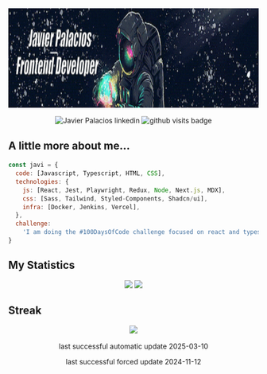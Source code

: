 ##

<p align="center">
<img height="200" width=1000 src="https://github.com/helkyar/helkyar/blob/main/images/steamuserimages-akamaihd-ezgif.com-crop.gif" alt="Javier Palacios, Frontend Developer"/>
</p>

<p align="center">
<img src="https://img.shields.io/badge/-javierpalacios-blue?style=flat-square&logo=Linkedin&logoColor=white&link=https://www.linkedin.com/in/javierpalaciosbotejara" alt="Javier Palacios linkedin"/>
<img src="https://komarev.com/ghpvc/?username=helkyar&color=75F94D" alt="github visits badge"/>
</p>

##

## A little more about me...

```javascript
const javi = {
  code: [Javascript, Typescript, HTML, CSS],
  technologies: {
    js: [React, Jest, Playwright, Redux, Node, Next.js, MDX],
    css: [Sass, Tailwind, Styled-Components, Shadcn/ui],
    infra: [Docker, Jenkins, Vercel],
  },
  challenge:
    'I am doing the #100DaysOfCode challenge focused on react and typescript (100/100)',
}
```

## My Statistics

<p align="center">
  <img height="175" width="auto" src ="https://github-readme-stats.vercel.app/api?username=helkyar&show_icons=true&count_private=true&theme=darcula&hide_border=true&bg_color=00000000&include_all_commits=true">
  <img height="175" width="auto" src ="https://github-readme-stats.vercel.app/api/top-langs/?username=helkyar&layout=compact&hide_border=true&theme=darcula&bg_color=00000000&langs_count=6&hide=CSS,HTML">
</p>
 
## Streak
<p align="center">
  <img src ="https://github-readme-streak-stats.herokuapp.com?user=helkyar&theme=darcula&hide_border=true&background=FFFFFF00">
</p>

<p align="center">last successful automatic update 2025-03-10</p>
<p align="center">last successful forced update 2024-11-12</p>
